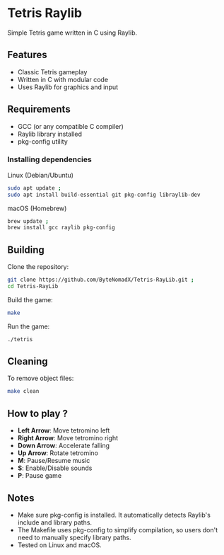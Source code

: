 # Tetris Raylib

Simple Tetris game written in C using Raylib.

## Features

- Classic Tetris gameplay
- Written in C with modular code
- Uses Raylib for graphics and input

## Requirements

- GCC (or any compatible C compiler)
- Raylib library installed
- pkg-config utility

### Installing dependencies

Linux (Debian/Ubuntu)
``` bash
sudo apt update ;
sudo apt install build-essential git pkg-config libraylib-dev
```
macOS (Homebrew)
``` bash
brew update ;
brew install gcc raylib pkg-config
``` 
## Building

Clone the repository:
``` bash
git clone https://github.com/ByteNomadX/Tetris-RayLib.git ;
cd Tetris-RayLib
```

Build the game:
``` bash
make
```

Run the game:
``` bash
./tetris
```

## Cleaning

To remove object files:
``` bash
make clean
```

## How to play ?

- **Left Arrow**: Move tetromino left  
- **Right Arrow**: Move tetromino right  
- **Down Arrow**: Accelerate falling  
- **Up Arrow**: Rotate tetromino
- **M**: Pause/Resume music
- **S**: Enable/Disable sounds
- **P**: Pause game

## Notes

- Make sure pkg-config is installed. It automatically detects Raylib's include and library paths.
- The Makefile uses pkg-config to simplify compilation, so users don't need to manually specify library paths.
- Tested on Linux and macOS.
